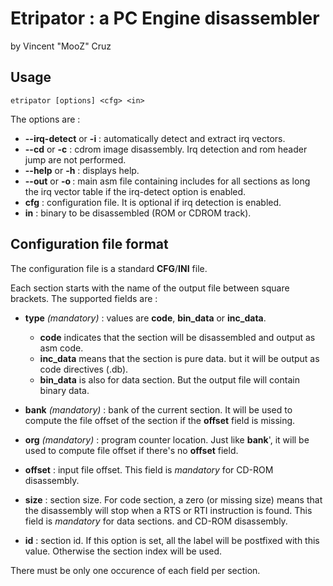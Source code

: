 # Etripator : a PC Engine disassembler
by Vincent "MooZ" Cruz

## Usage
```
etripator [options] <cfg> <in>
```
The options are :
* **--irq-detect** or **-i** : automatically detect and extract irq vectors.
* **--cd** or **-c** : cdrom image disassembly. Irq detection and rom header jump are not performed.
* **--help** or **-h** : displays help.
* **--out** or **-o <file>** : main asm file containing includes for all sections as long the irq vector table if the irq-detect  option is enabled.
* **cfg** :  configuration file. It is optional if irq detection is enabled. 
* **in** : binary to be disassembled (ROM or CDROM track).

## Configuration file format

The configuration file is a standard **CFG**/**INI** file.

Each section starts with the name of the output file between square
brackets. The supported fields are :
 * **type** *(mandatory)* : values are **code**, **bin_data** or **inc_data**.
	* **code** indicates that the section will be disassembled and output as asm code.
    * **inc_data** means that the section is pure data. but it will be output as code directives (.db).
    * **bin_data** is also for data section. But the output file will contain binary data.
    
 * **bank** *(mandatory)* : bank of the current section. It will be used to compute the file offset of the section if the **offset** field is missing.
 
 
 * **org**  *(mandatory)* : program counter location. Just like **bank**', it will be used to compute file offset if there's  no **offset** field.
 
 
 * **offset**  : input file offset. This field is *mandatory* for CD-ROM disassembly.
 
 
 * **size** : section size. For code section, a zero (or missing size) means that the disassembly will stop when a RTS or RTI instruction is found. This field is *mandatory* for data sections. and CD-ROM disassembly.
 
 
 * **id** : section id. If this option is set, all the label will be postfixed with this value. Otherwise the section index will be used.

There must be only one occurence of each field per section.
